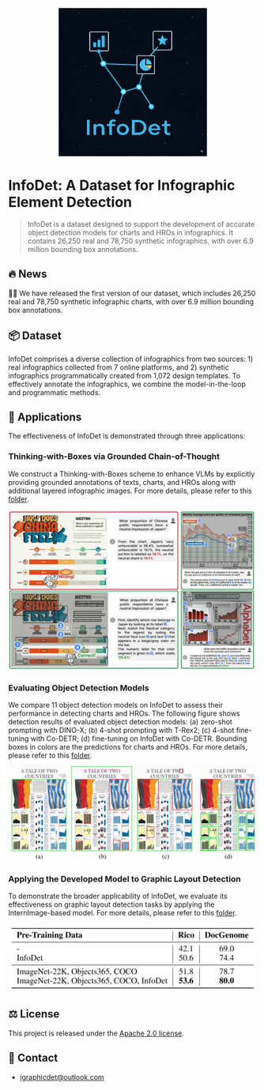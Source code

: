<div align=center>
  <img src="./assets/logo.png" width=300 >
</div>

<h1>
  InfoDet: A Dataset for Infographic Element Detection
</h1>

> InfoDet is a dataset designed to support the development of accurate object detection models for charts and HROs in infographics. It contains 26,250 real and 78,750 synthetic infographics, with over 6.9 million bounding box annotations.

## 🔥 News
🎉🎉 We have released the first version of our dataset, which includes 26,250 real and 78,750 synthetic infographic charts, with over 6.9 million bounding box annotations.

## 📦 Dataset

InfoDet comprises a diverse collection of infographics from two sources: 1) real infographics collected from 7 online platforms, and 2) synthetic infographics programmatically created from 1,072 design templates.
To effectively annotate the infographics, we combine the model-in-the-loop and programmatic methods.

## 🎯 Applications

The effectiveness of InfoDet is demonstrated through three applications:

### Thinking-with-Boxes via Grounded Chain-of-Thought

We construct a Thinking-with-Boxes scheme to enhance VLMs by explicitly providing grounded annotations of texts, charts, and HROs along with additional layered infographic images.
For more details, please refer to this [folder](grounded_CoT). 

![det_qual](./assets/GCoT.jpg)


### Evaluating Object Detection Models

We compare 11 object detection models on InfoDet to assess their performance in detecting charts and HROs. 
The following figure shows detection results of evaluated object detection models: (a) zero-shot prompting with DINO-X; (b) 4-shot prompting with T-Rex2; (c) 4-shot fine-tuning with Co-DETR; (d) fine-tuning on InfoDet with Co-DETR. Bounding boxes in colors are the predictions for charts and HROs.
For more details, please refer to this [folder](model_evaluation). 

![det_qual](./assets/det_qual.png)


### Applying the Developed Model to Graphic Layout Detection

To demonstrate the broader applicability of InfoDet, we evaluate its effectiveness on graphic layout detection tasks by applying the InternImage-based model.
For more details, please refer to this [folder](graphic_layout_detection). 


![det_qual](./assets/Graphic_det.png)


## ⚖️ License
This project is released under the [Apache 2.0 license](LICENSE).


## 🤝 Contact
- igraphicdet@outlook.com
